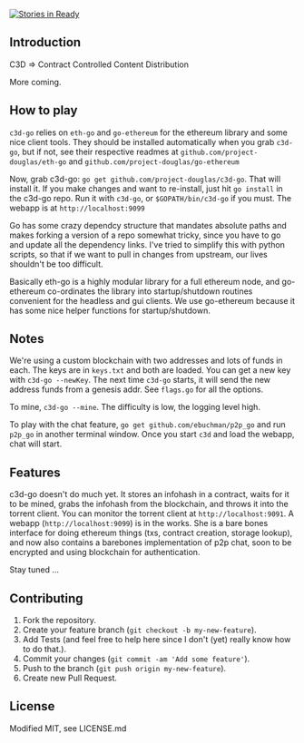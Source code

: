 [![Stories in Ready](https://badge.waffle.io/project-douglas/c3d-go.png?label=ready&title=Ready)](https://waffle.io/project-douglas/c3d-go)

## Introduction

C3D => Contract Controlled Content Distribution

More coming.

## How to play

`c3d-go` relies on `eth-go` and `go-ethereum` for the ethereum library and some nice client tools.  They should be installed automatically when you grab `c3d-go`, but if not, see their respective readmes at `github.com/project-douglas/eth-go` and `github.com/project-douglas/go-ethereum`

Now, grab c3d-go: `go get github.com/project-douglas/c3d-go`. That will install it.  If you make changes and want to re-install, just hit `go install` in the c3d-go repo. Run it with `c3d-go`, or `$GOPATH/bin/c3d-go` if you must.  The webapp is at `http://localhost:9099`

Go has some crazy dependcy structure that mandates absolute paths and makes forking a version of a repo somewhat tricky, since you have to go and update all the dependency links.  I've tried to simplify this with python scripts, so that if we want to pull in changes from upstream, our lives shouldn't be too difficult.

Basically eth-go is a highly modular library for a full ethereum node, and go-ethereum co-ordinates the library into startup/shutdown routines convenient for the headless and gui clients. We use go-ethereum because it has some nice helper functions for startup/shutdown.

## Notes

We're using a custom blockchain with two addresses and lots of funds in each.  The keys are in `keys.txt` and both are loaded. You can get a new key with `c3d-go --newKey`.  The next time `c3d-go` starts, it will send the new address funds from a genesis addr. See `flags.go` for all the options.

To mine, `c3d-go --mine`. The difficulty is low, the logging level high.  

To play with the chat feature, `go get github.com/ebuchman/p2p_go` and run `p2p_go` in another terminal window. Once you start `c3d` and load the webapp, chat will start.


## Features

c3d-go doesn't do much yet.  It stores an infohash in a contract, waits for it to be mined, grabs the infohash from the blockchain, and throws it into the torrent client.  You can monitor the torrent client at `http://localhost:9091`. A webapp (`http://localhost:9099`) is in the works. She is a bare bones interface for doing ethereum things (txs, contract creation, storage lookup), and now also contains a barebones implementation of p2p chat, soon to be encrypted and using blockchain for authentication.

Stay tuned ...

## Contributing

1. Fork the repository.
2. Create your feature branch (`git checkout -b my-new-feature`).
3. Add Tests (and feel free to help here since I don't (yet) really know how to do that.).
4. Commit your changes (`git commit -am 'Add some feature'`).
5. Push to the branch (`git push origin my-new-feature`).
6. Create new Pull Request.

## License

Modified MIT, see LICENSE.md
